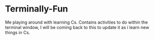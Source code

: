 # Terminally-Fun
Me playing around with learning Cs. Contains activities to do within the terminal window, I will be coming back to this to update it as i learn new things in Cs.
